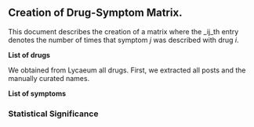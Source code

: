 ## Creation of Drug-Symptom Matrix. 

This document describes the creation of a matrix where the _ij_th entry denotes the number of times that symptom _j_ was described with drug _i_. 

**List of drugs**

We obtained from Lycaeum all drugs. First, we extracted all posts and the manually curated names. 

**List of symptoms**


### Statistical Significance

